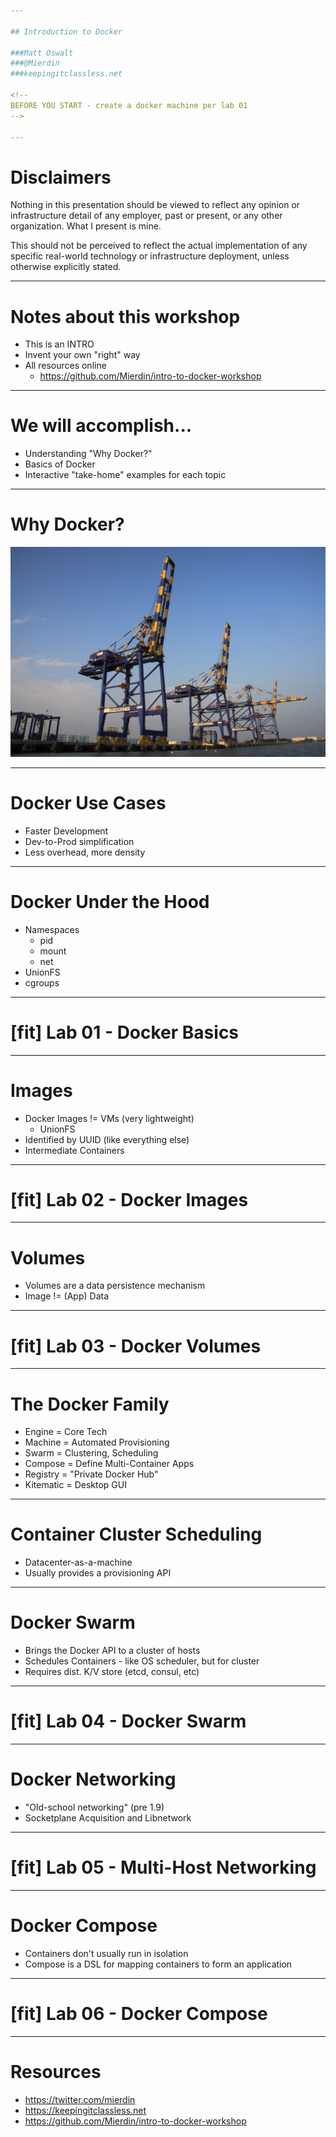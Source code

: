 ```yaml
---

## Introduction to Docker

###Matt Oswalt
###@Mierdin
###keepingitclassless.net

<!-- 
BEFORE YOU START - create a docker machine per lab 01
-->

---
```


# Disclaimers

<!--
Just a disclaimer on what I'll be covering....in short,
I do have a day job, and this is not that.
-->

Nothing in this presentation should be viewed to reflect any opinion or infrastructure detail of any employer, past or present, or any other organization. What I present is mine.

This should not be perceived to reflect the actual implementation of any specific real-world technology or infrastructure deployment, unless otherwise explicitly stated.

---

# Notes about this workshop

- This is an INTRO
- Invent your own "right" way
- All resources online
  - https://github.com/Mierdin/intro-to-docker-workshop

<!--

This will not be totally exhaustive. I don't have enough time in the webinar to go deep with everything - and I wanted to provide an introduction to Docker. My goal is to show you enough to get started with Docker in a meaningful way, but there will be some parts I'll have to gloss over due to time. The good news is that Docker's documentation is pretty good.

Docker is like Git. (version control) There are many workflows through Docker - and there isn't really a "right" way. I will be presenting what I believe are some of the most common workflows and practices when working with Docker, but you should continue this exploration on your own. The labs that I've created should help with this.

Finally, ALL of the resources I'm going through are online in a Github repository. Feel free to follow along using that URL.

-->

---

# We will accomplish...

- Understanding "Why Docker?"
- Basics of Docker
- Interactive "take-home" examples for each topic

<!--

If I've done my job, we'll accomplish several things by the end of this webinar:

First, we'll answer the question "Why Docker?" What does Docker do for us? Whether we're a software developer, infrastructure operator - what is it that makes Docker useful? We will answer these questions very shortly.

We'll also explore some of the basics of what's "under the hood" with Docker, but mostly this webinar focuses on how to actually USE docker. If you'd like to dive deep on anything in particular that I may not have covered in this webinar, let me know via Twitter and I'll be happy to help you out or point you to additional resources.

Finally, as mentioned before, everything we'll do in this webinar is on Github - so you will definitely have some stuff to play with once this webinar is over. I don't personally view my job as "finished" if you leave this webinar with nothing to play with on your own time.

-->

---

# Why Docker?

![inline](images/cranes.JPG)

<!--

So let's start with that first question: Why Docker?

The best answer to this question actually came in the form of an analogy that Solomon Hykes (creator of Docker, and then-CEO of dotcloud) gave when he demo'd Docker at Pycon 2013.

The image you see there on the screen shows a few massive cranes used for moving shipping containers on and off of ships, or to trains or trucks. The system in place to do this follows a set of standards and designs, such that an interesting relationship between the cargo and it's transportation is formed. Specifically, the crane operator doesn't need to have any knowledge of what's inside a shipping container, in order to get it where it needs to go. Similarly, the customer who owns that cargo doesn't need to be an expert crane operator or truck driver in order to get their cargo from one side of the world to the other. This forms a contract that says, if you use this standard, you can work with this system.

Docker is positioned to implement a similar solution for "shipping" software from a developer's laptop, into production. Until Docker, there really wasn't an easy way to get code into production without operations having some kind of knowledge about that specific application. Docker provides a useful abstraction for getting an application into production that can be applied to all kinds of different applications and languages.

In the same way that the crane operator doesn't need to know what's inside the shipping container, operations engineers don't need to know the details of what's inside a Docker container in order to deploy the application inside.

-->

---

# Docker Use Cases

- Faster Development
- Dev-to-Prod simplification
- Less overhead, more density

<!--

Docker enables faster application development because it is a lighter-weight format for developing applications. Developers no longer have to fire up entire virtual machines that represent their target platform - they can do their same workflows within a container, and as a result, get features out more quickly.

The aforementioned crane analogy also helps code get from a developer's laptop to production with fewer problems - because it follows a consistent format. This cuts down on talk like "well it worked on my laptop!"

Finally, containers in general are useful because they do not require a duplicate copy of an operating system in order to function - they can share a single OS, cutting down on resource requirements. This is especially useful in production when achieving density is a critical matter.

-->

---

# Docker Under the Hood

- Namespaces
    - pid
    - mount
    - net
- UnionFS
- cgroups

<!--

As mentioned before, I'd like to talk briefly about what's under the hood with Docker, though the rest of this webinar will focus almost exclusively on how to use it.

That said, you should know a few terms. First off, you should definitely become familiar with the concept of a Linux namespace. There are several different types of namespaces - and a few examples are:

- The "net" namespace provides network interface isolation
- The "pid" namespace provides for process isolation (we'll see that in our containers, the running process is PID 1)
- The "mount" namespace provides for storage isolation - so that each running container has a different view of the underlying filesystem.

You should also be aware that Docker images use a specific filesystem known as UnionFS. This is one of the key technologies that allows Docker images to be so lightweight. We'll talk about this in more detail when we talk about images.

Finally, control groups or "cgroups" allow the host operating system to place limits or constraints on the system resources that a container can consume. This is especially useful in production environments that are running workloads from many different sources.

Now, these are all useful technologies for making Docker work, and it's definitely helpful to understand these on your road to leveraging Docker in production - but this is an intro, so from now on, we're going to focus on how to actually use Docker.

-->

---

# [fit] Lab 01 - Docker Basics

---

# Images

- Docker Images != VMs (very lightweight)
    - UnionFS
- Identified by UUID (like everything else)
- Intermediate Containers

<!--

The way that Docker handles container images is very lightweight and modular. It uses a special file system called UnionFS(http://unionfs.filesystems.org/) that allows separate filesystems (branches) to be overlaid to form a single coherent filesystem.

Knowing this, it's best to think of Docker "Images" as really just "diffs" (if you've ever used a diff tool). When you build your own custom Docker image - which is an exercise we'll work through in the next lab - then you're actually just creating an image that contains the changes you've made to the image you started with. This is why when you do an image pull, most of the time you see multiple downloads - Docker needs to download the changes that image made, but also all of it's base images, in order to run a full container.   

Images are identified by UUID, just like anything else in Docker.

When you're building your own image - changes to an image are actually created inside a container called an "intermediate container", and the resulting image from that change is then overlaid on the original image. Normally these containers are cleaned up so that after a build, the only thing left is the entire image you wanted to create, from the base image.

-->

---

# [fit] Lab 02 - Docker Images

---

# Volumes

* Volumes are a data persistence mechanism
* Image != (App) Data

<!--

Volumes in Docker are a data persistence mechanism.

What does this mean? Well first you have to understand that the docker image - for instance the one that we just built - is not the same thing as application data, or at least it shouldn't be. For instance - if we have a container running a mysql database, we'll probably have the mysql server installed on that container as part of the image, since it probably doesn't change too much. However, the files that store database contents should be stored on a volume, separate from the image. This allows Docker to treat this data differently.

Note that some workloads don't need volumes. You may have some kind of stateless application that pretty much just processes data without storing it - like a GUI front-end, etc. Sometimes, containers are a scaling mechanism and are inherently stateless - the persistence is elsewhere, like a back-end API server. However, there are some applications where it makes sense to hold state in or near the container itself - volumes are how this is accomplished.

-->

---

# [fit] Lab 03 - Docker Volumes

---

# The Docker Family

* Engine = Core Tech
* Machine = Automated Provisioning
* Swarm = Clustering, Scheduling
* Compose = Define Multi-Container Apps
* Registry = "Private Docker Hub"
* Kitematic = Desktop GUI

<!-- 

Up until now, we've really only been talking about one product in the Docker family - "Engine".

-->

---

# Container Cluster Scheduling

- Datacenter-as-a-machine
- Usually provides a provisioning API

<!--
START THE SWARM BUILD HERE

Allows you to treat a set of machines as a single machine. At least that's the goal. When you start an application on your computer, you don't worry about which CPU core that process is assigned to - that's the job of the OS to monitor resource utilization across all core and ensure assignment follows some kind of strategy. Container schedulers work in a very similar way, just across a cluster.

Usually containers are not deployed machine at a time. Containers tend to be deployed programmatically, so schedulers are typically bundled with some kind of API that is conducive to this - again, cluster-wide. Examples include Docker Swarm, Kubernetes, etc.

-->

---

# Docker Swarm

* Brings the Docker API to a cluster of hosts
* Schedules Containers - like OS scheduler, but for cluster
* Requires dist. K/V store (etcd, consul, etc)

---

# [fit] Lab 04 - Docker Swarm

---

# Docker Networking

- "Old-school networking" (pre 1.9)
- Socketplane Acquisition and Libnetwork

<!--

Networking in Docker before version 1.9 was a significant pain point.

Remember that the default multi-host networking story is one thing, but libnetwork actually provides a nice plugin architecture that allows for other mechanisms
Talk also about the fact that this solves the app-to-app problem.

-->

---

# [fit] Lab 05 - Multi-Host Networking

---

# Docker Compose

* Containers don't usually run in isolation
* Compose is a DSL for mapping containers to form an application

---

# [fit] Lab 06 - Docker Compose

---

# Resources

- https://twitter.com/mierdin
- https://keepingitclassless.net
- https://github.com/Mierdin/intro-to-docker-workshop